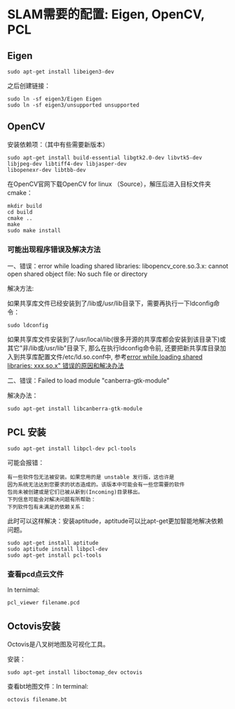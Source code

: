 # SLAM需要的配置: Eigen, OpenCV, PCL

## Eigen
```
sudo apt-get install libeigen3-dev
```
之后创建链接：
```
sudo ln -sf eigen3/Eigen Eigen
sudo ln -sf eigen3/unsupported unsupported
```

## OpenCV
安装依赖项：（其中有些需要新版本）
```
sudo apt-get install build-essential libgtk2.0-dev libvtk5-dev libjpeg-dev libtiff4-dev libjasper-dev
libopenexr-dev libtbb-dev
```
在OpenCV官网下载OpenCV for linux （Source），解压后进入目标文件夹cmake：
```
mkdir build
cd build
cmake ..
make
sudo make install
```

### 可能出现程序错误及解决方法

一、错误：error while loading shared libraries: libopencv_core.so.3.x: cannot open shared object file: No such file or directory


解决方法:

如果共享库文件已经安装到了/lib或/usr/lib目录下，需要再执行一下ldconfig命令：
```
sudo ldconfig
```
如果共享库文件安装到了/usr/local/lib(很多开源的共享库都会安装到该目录下)或其它"非/lib或/usr/lib"目录下, 那么在执行ldconfig命令前, 还要把新共享库目录加入到共享库配置文件/etc/ld.so.conf中, 参考[error while loading shared libraries: xxx.so.x" 错误的原因和解决办法](https://www.cnblogs.com/Anker/p/3209876.html)

二、错误：Failed to load module "canberra-gtk-module"

解决办法：
```
sudo apt-get install libcanberra-gtk-module
```

## PCL 安装
```
sudo apt-get install libpcl-dev pcl-tools
```
可能会报错：

    有一些软件包无法被安装。如果您用的是 unstable 发行版，这也许是
    因为系统无法达到您要求的状态造成的。该版本中可能会有一些您需要的软件
    包尚未被创建或是它们已被从新到(Incoming)目录移出。
    下列信息可能会对解决问题有所帮助：
    下列软件包有未满足的依赖关系：
此时可以这样解决：安装aptitude，aptitude可以比apt-get更加智能地解决依赖问题。
```
sudo apt-get install aptitude
sudo aptitude install libpcl-dev
sudo apt-get install pcl-tools
```

### 查看pcd点云文件
In ternimal:
```
pcl_viewer filename.pcd
```

## Octovis安装
Octovis是八叉树地图及可视化工具。

安装：
```
sudo apt-get install liboctomap_dev octovis
```
查看bt地图文件：In terminal:
```
octovis filename.bt
```

